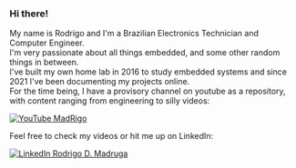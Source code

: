  ### Hi there!

My name is Rodrigo and I'm a Brazilian Electronics Technician and Computer Engineer.\
I'm very passionate about all things embedded, and some other random things in between.\
I've built my own home lab in 2016 to study embedded systems and since 2021 I've been documenting my projects online.\
For the time being, I have a provisory channel on youtube as a repository, with content ranging from engineering to silly videos:

[![YouTube MadRigo](https://img.shields.io/badge/MadRigo's%20Underground%20Archives-red?style=flat&logo=youtube&logoColor=white)](https://youtube.com/c/MadRigo)

Feel free to check my videos or hit me up on LinkedIn:

[![LinkedIn Rodrigo D. Madruga](https://img.shields.io/badge/Rodrigo%20D.%20Madruga-blue?style=flat&logo=linkedin&logoColor=white)](https://www.linkedin.com/in/rodrigodmadruga/)
